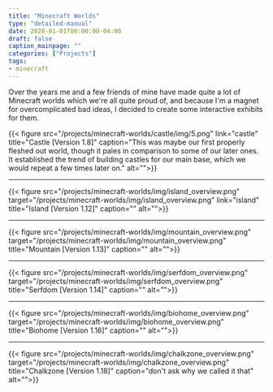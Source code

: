 ```yaml
---
title: "Minecraft Worlds"
type: "detailed-manual"
date: 2020-01-01T00:00:00-04:00
draft: false
caption_mainpage: ""
categories: ["Projects"]
tags:
- minecraft
---
```


Over the years me and a few friends of mine have made quite a lot of Minecraft worlds which we're all quite proud of, and because I'm a magnet for overcomplicated bad ideas, I decided to create some interactive exhibits for them.

{{< figure
    src="/projects/minecraft-worlds/castle/img/5.png"
    link="castle"
    title="Castle [Version 1.8]"
    caption="This was maybe our first properly fleshed out world, though it pales in comparison to some of our later ones. It established the trend of building castles for our main base, which we would repeat a few times later on."
    alt="">}}

---

{{< figure
    src="/projects/minecraft-worlds/img/island_overview.png"
    target="/projects/minecraft-worlds/img/island_overview.png"
    link="island"
    title="Island [Version 1.12]"
    caption=""
    alt="">}}

---

{{< figure
    src="/projects/minecraft-worlds/img/mountain_overview.png"
    target="/projects/minecraft-worlds/img/mountain_overview.png"
    title="Mountain [Version 1.13]"
    caption=""
    alt="">}}

---

{{< figure
    src="/projects/minecraft-worlds/img/serfdom_overview.png"
    target="/projects/minecraft-worlds/img/serfdom_overview.png"
    title="Serfdom [Version 1.14]"
    caption=""
    alt="">}}

---

{{< figure
    src="/projects/minecraft-worlds/img/biohome_overview.png"
    target="/projects/minecraft-worlds/img/biohome_overview.png"
    title="Biohome [Version 1.16]"
    caption=""
    alt="">}}

---

{{< figure
    src="/projects/minecraft-worlds/img/chalkzone_overview.png"
    target="/projects/minecraft-worlds/img/chalkzone_overview.png"
    title="Chalkzone [Version 1.18]"
    caption="don't ask why we called it that"
    alt="">}}
